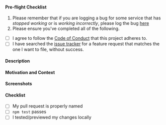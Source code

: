 <!-- Thank you for your Pull Request. -->
<!-- If you're unsure about any of these, don't hesitate to ask. We're here to help! -->
<!-- Please start by naming your pull request properly for e.g. "Add Google Tasks to Todo providers". -->
<!-- Please keep in mind that any text inside "<!--" and "--\>" are comments from us and won't be visible in your bug report, so please don't put any text in them. -->

#### Pre-flight Checklist

1. Please remember that if you are logging a bug for some service that has _stopped working_ or
is _working incorrectly_, please log the bug [here](https://github.com/madison890000/learn-together-next-js/issues)
2. Please ensure you've completed all of the following.

- [ ] I agree to follow the [Code of Conduct](https://github.com/madison890000/learn-together-next-js/blob/master/CODE_OF_CONDUCT.md) that this project adheres to.
- [ ] I have searched the [issue tracker](https://github.com/madison890000/learn-together-next-js/issues) for a feature request that matches the one I want to file, without success.

#### Description
<!-- Describe your changes in detail. -->

#### Motivation and Context
<!-- Why is this change required? What problem does it solve?  If it fixes an open issue, please link to the issue here. -->

#### Screenshots
<!-- Remove the section if this does not apply. -->

#### Checklist
<!-- Remove items that do not apply. For completed items, change [ ] to [x]. -->
- [ ] My pull request is properly named
- [ ] `npm test` passes
- [ ] I tested/previewed my changes locally